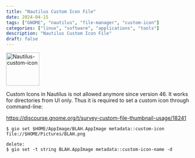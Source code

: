 ```yaml
---
title: "Nautilus Custom Icon File"
date: 2024-04-15
tags: ["GNOME", "nautilus", "file-manager", "custom-icon"]
categories: ["linux", "software", "applications", "tools"]
description: "Nautilus Custom Icon File"
draft: false
---
```


<img src="https://upload.wikimedia.org/wikipedia/commons/6/65/GNOME_Files_icon_2019.svg" alt="Nautilus-custom-icon" width="90" height="90">

Custom Icons in Nautilus is not allowed anymore since version 46. It  works for directories from UI only. Thus it is required to set a custom icon through command-line:

https://discourse.gnome.org/t/survey-custom-file-thumbnail-usage/18241

```shell
$ gio set $HOME/AppImage/BLAH.AppImage metadata::custom-icon file://$HOME/Pictures/BLAH.png

delete:
$ gio set -t string BLAH.AppImage metadata::custom-icon-name -d
```
